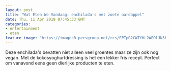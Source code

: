 ```yaml
---
layout: post
title: "Wat Eten We Vandaag: enchilada's met zoete aardappel"
date: Thu, 11 Apr 2019 07:45:33 GMT
categories: 
- entertainment 
- eten 
feature_image: "https://images0.persgroep.net/rcs/EPTpG2CWTYHL2WEOlJN3hvH7xAs/diocontent/145293186/_fitwidth/400/?appId=21791a8992982cd8da851550a453bd7f&quality=0.7"
---
```


Deze enchilada's bevatten niet alleen veel groentes maar ze zijn ook nog vegan. Met de kokosyoghurtdressing is het een lekker fris recept. Perfect om vanavond eens geen dierlijke producten te eten.
